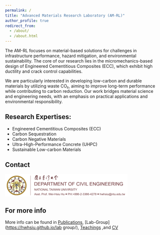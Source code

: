 ```yaml
---
permalink: /
title: "Advanced Materials Research Laboratory (AM-RL)"
author_profile: true
redirect_from: 
  - /about/
  - /about.html
---
```


The AM-RL focuses on material-based solutions for challenges in infrastructure performance, hazard mitigation, and environmental sustainability. The core of our research lies in the micromechanics-based design of Engineered Cementitious Composites (ECC), which exhibit high ductility and crack control capabilities.

We are particularly interested in developing low-carbon and durable materials by utilizing waste CO₂, aiming to improve long-term performance while contributing to carbon reduction. Our work bridges material science and engineering needs, with an emphasis on practical applications and environmental responsibility.

Research Expertises:
-----
- Engineered Cementitious Composites (ECC)
- Carbon Sequestration
- Carbon Negative Materials
- Ultra-High-Performance Concrete (UHPC)
- Sustainable Low-carbon Materials

Contact
-----
<img src="/images/contact2.png" width="80%" alt="Contact Info3">


For more info
------
More info can be found in [Publications](https://hwhsiu.github.io/publications/), [Lab-Group](https://hwhsiu.github.io/lab group/), [Teachings](https://hwhsiu.github.io/teachings/) ,and [CV](https://hwhsiu.github.io/CV/)
